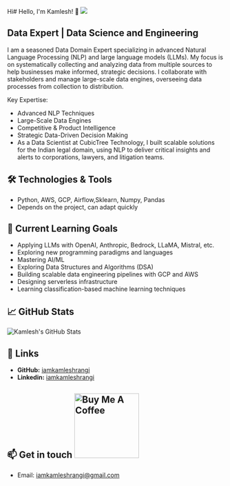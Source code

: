 Hi# Hello, I'm Kamlesh! 👋 ![](https://komarev.com/ghpvc/?username=iamkamleshrangi)

## Data Expert | Data Science and Engineering

I am a seasoned Data Domain Expert specializing in advanced Natural Language Processing (NLP) and large language models (LLMs). My focus is on systematically collecting and analyzing data from multiple sources to help businesses make informed, strategic decisions. I collaborate with stakeholders and manage large-scale data engines, overseeing data processes from collection to distribution.

Key Expertise:
- Advanced NLP Techniques
- Large-Scale Data Engines
- Competitive & Product Intelligence
- Strategic Data-Driven Decision Making
- As a Data Scientist at CubicTree Technology, I built scalable solutions for the Indian legal domain, using NLP to deliver critical insights and alerts to corporations, lawyers, and litigation teams.

## 🛠️ Technologies & Tools
- Python, AWS, GCP, Airflow,Sklearn, Numpy, Pandas
- Depends on the project, can adapt quickly 

## 🌱 Current Learning Goals

- Applying LLMs with OpenAI, Anthropic, Bedrock, LLaMA, Mistral, etc.
- Exploring new programming paradigms and languages
- Mastering AI/ML
- Exploring Data Structures and Algorithms (DSA)
- Building scalable data engineering pipelines with GCP and AWS
- Designing serverless infrastructure
- Learning classification-based machine learning techniques

## 📈 GitHub Stats

![Kamlesh's GitHub Stats](https://github-readme-stats.vercel.app/api?username=iamkamleshrangi&show_icons=true&hide_title=true&count_private=true&hide=prs&theme=dark)

## 🔗 Links
- **GitHub:** [iamkamleshrangi](https://github.com/iamkamleshrangi)
- **Linkedin:** [iamkamleshrangi](https://www.linkedin.com/in/iamkamleshrangi/)


## 📫 Get in touch  <a href="https://www.buymeacoffee.com/iamkamleshrangi" target="_blank"><img src="https://cdn.buymeacoffee.com/buttons/v2/default-red.png" alt="Buy Me A Coffee" width="150" ></a>

- Email: iamkamleshrangi@gmail.com


